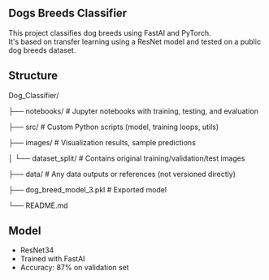 ## Dogs Breeds Classifier

This project classifies dog breeds using FastAI and PyTorch.  
It's based on transfer learning using a ResNet model and tested on a public dog breeds dataset.

## Structure
Dog_Classifier/

├── notebooks/         # Jupyter notebooks with training, testing, and evaluation

├── src/               # Custom Python scripts (model, training loops, utils)

├── images/            # Visualization results, sample predictions

│   └── dataset_split/ # Contains original training/validation/test images

├── data/              # Any data outputs or references (not versioned directly)

├── dog_breed_model_3.pkl  # Exported model

└── README.md

## Model
- ResNet34
- Trained with FastAI
- Accuracy: 87% on validation set
